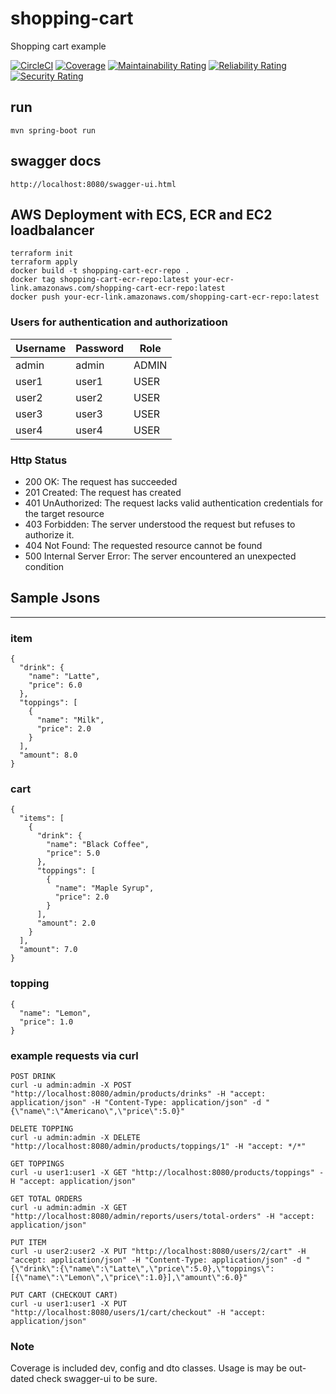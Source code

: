 # shopping-cart
Shopping cart example

[![CircleCI](https://circleci.com/gh/yigithanbalci/shopping-cart.svg?style=svg)](https://circleci.com/gh/yigithanbalci/shopping-cart)
[![Coverage](https://sonarcloud.io/api/project_badges/measure?project=shopping-cart&metric=coverage)](https://sonarcloud.io/dashboard?id=shopping-cart)
[![Maintainability Rating](https://sonarcloud.io/api/project_badges/measure?project=shopping-cart&metric=sqale_rating)](https://sonarcloud.io/dashboard?id=shopping-cart)
[![Reliability Rating](https://sonarcloud.io/api/project_badges/measure?project=shopping-cart&metric=reliability_rating)](https://sonarcloud.io/dashboard?id=shopping-cart)
[![Security Rating](https://sonarcloud.io/api/project_badges/measure?project=shopping-cart&metric=security_rating)](https://sonarcloud.io/dashboard?id=shopping-cart)


## run
```
mvn spring-boot run
```
## swagger docs
```
http://localhost:8080/swagger-ui.html
```

## AWS Deployment with ECS, ECR and EC2 loadbalancer
```
terraform init
terraform apply
docker build -t shopping-cart-ecr-repo .
docker tag shopping-cart-ecr-repo:latest your-ecr-link.amazonaws.com/shopping-cart-ecr-repo:latest
docker push your-ecr-link.amazonaws.com/shopping-cart-ecr-repo:latest
```

### Users for authentication and authorizatioon

| Username | Password | Role |
| -----------| ------ | ------ |
| admin | admin| ADMIN | 
| user1 | user1 | USER | 
| user2 | user2 | USER | 
| user3 | user3 | USER | 
| user4 | user4 | USER | 

### Http Status
- 200 OK: The request has succeeded
- 201 Created: The request has created
- 401 UnAuthorized: The request lacks valid authentication credentials for the target resource 
- 403 Forbidden: The server understood the request but refuses to authorize it. 
- 404 Not Found: The requested resource cannot be found
- 500 Internal Server Error: The server encountered an unexpected condition 


## Sample Jsons
___

### item
```
{
  "drink": {
    "name": "Latte",
    "price": 6.0
  },
  "toppings": [
    {
      "name": "Milk",
      "price": 2.0
    }
  ],
  "amount": 8.0
}
```
### cart
```
{
  "items": [
    {
      "drink": {
        "name": "Black Coffee",
        "price": 5.0
      },
      "toppings": [
        {
          "name": "Maple Syrup",
          "price": 2.0
        }
      ],
      "amount": 2.0
    }
  ],
  "amount": 7.0
}
```
### topping
```
{
  "name": "Lemon",
  "price": 1.0
}
```

### example requests via curl

```
POST DRINK
curl -u admin:admin -X POST "http://localhost:8080/admin/products/drinks" -H "accept: application/json" -H "Content-Type: application/json" -d "{\"name\":\"Americano\",\"price\":5.0}"

DELETE TOPPING
curl -u admin:admin -X DELETE "http://localhost:8080/admin/products/toppings/1" -H "accept: */*"

GET TOPPINGS
curl -u user1:user1 -X GET "http://localhost:8080/products/toppings" -H "accept: application/json"

GET TOTAL ORDERS
curl -u admin:admin -X GET "http://localhost:8080/admin/reports/users/total-orders" -H "accept: application/json"

PUT ITEM
curl -u user2:user2 -X PUT "http://localhost:8080/users/2/cart" -H "accept: application/json" -H "Content-Type: application/json" -d "{\"drink\":{\"name\":\"Latte\",\"price\":5.0},\"toppings\":[{\"name\":\"Lemon\",\"price\":1.0}],\"amount\":6.0}"

PUT CART (CHECKOUT CART)
curl -u user1:user1 -X PUT "http://localhost:8080/users/1/cart/checkout" -H "accept: application/json"

```

### Note
Coverage is included dev, config and dto classes.
Usage is may be out-dated check swagger-ui to be sure.
